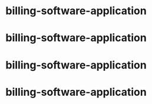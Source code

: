 # billing-software-application
# billing-software-application
# billing-software-application
# billing-software-application
